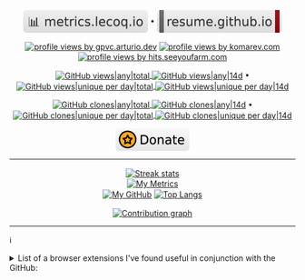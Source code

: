 <!--
**andry81/andry81** is a ✨ _special_ ✨ repository because its `README.md` (this file) appears on your GitHub profile.

Here are some ideas to get you started:

- 🔭 I’m currently working on ...
- 🌱 I’m currently learning ...
- 👯 I’m looking to collaborate on ...
- 🤔 I’m looking for help with ...
- 💬 Ask me about ...
- 📫 How to reach me: ...
- 😄 Pronouns: ...
- ⚡ Fun fact: ...
-->

<p align="center">
  <a href="https://metrics.lecoq.io/about/andry81">
    <img src="https://github.com/andry81/andry81/raw/master/badges/metrics--lecoq--io.svg" valign="middle" alt="metrics.lecoq.io"></a>
• <a href="https://resume.github.io/?andry81">
    <img src="https://github.com/andry81/andry81/raw/master/badges/resume--github--io.svg" valign="middle" alt="resume.github.io"></a>
</p>

<p align="center">
<!-- -->
  <a href="https://github.com/arturssmirnovs/github-profile-views-counter"><img src="https://gpvc.arturio.dev/andry81" valign="middle" alt="profile views by gpvc.arturio.dev" /></a>
  <a href="https://github.com/antonkomarev/github-profile-views-counter"><img src="https://komarev.com/ghpvc/?username=andry81" valign="middle" alt="profile views by komarev.com" /></a>
  <a href="https://github.com/gjbae1212/hit-counter">
    <img src="https://hits.seeyoufarm.com/api/count/incr/badge.svg?url=https%3A%2F%2Fgithub.com%2Fandry81&count_bg=%2379C83D&title_bg=%23555555&icon=&icon_color=%23E7E7E7&title=hits&edge_flat=false" valign="middle" alt="profile views by hits.seeyoufarm.com" /></a>
<!-- -- >
• <a href="https://wakatime.com/@77c61a49-38df-412b-aa80-3ab075bfe7e1"><img src="https://wakatime.com/badge/user/77c61a49-38df-412b-aa80-3ab075bfe7e1.svg" valign="middle" alt="total code activity" /></a>
<!-- -->
</p>

<p align="center">
  <a href="https://github.com/andry81/andry81--gh-stats/commits/master/traffic/views">
    <img src="https://img.shields.io/badge/dynamic/json?color=success&label=Github%20views|all&query=count&url=https://github.com/andry81/andry81--gh-stats/raw/master/traffic/views/latest-accum.json?raw=True&logo=github" valign="middle" alt="GitHub views|any|total" />
    <img src="https://img.shields.io/badge/dynamic/json?color=success&label=14d&query=count&url=https://github.com/andry81/andry81--gh-stats/raw/master/traffic/views/latest.json?raw=True" valign="middle" alt="GitHub views|any|14d" /></a>
• <a href="https://github.com/andry81/andry81--gh-stats/commits/master/traffic/views">
    <img src="https://img.shields.io/badge/dynamic/json?color=success&label=Github%20views|unq&query=uniques&url=https://github.com/andry81/andry81--gh-stats/raw/master/traffic/views/latest-accum.json?raw=True&logo=github" valign="middle" alt="GitHub views|unique per day|total" />
    <img src="https://img.shields.io/badge/dynamic/json?color=success&label=14d&query=uniques&url=https://github.com/andry81/andry81--gh-stats/raw/master/traffic/views/latest.json?raw=True" valign="middle" alt="GitHub views|unique per day|14d" /></a>
</p>

<p align="center">
  <a href="https://github.com/andry81/andry81--gh-stats/commits/master/traffic/clones">
    <img src="https://img.shields.io/badge/dynamic/json?color=success&label=Github%20clones|all&query=count&url=https://github.com/andry81/andry81--gh-stats/raw/master/traffic/clones/latest-accum.json?raw=True&logo=github" valign="middle" alt="GitHub clones|any|total" />
    <img src="https://img.shields.io/badge/dynamic/json?color=success&label=14d&query=count&url=https://github.com/andry81/andry81--gh-stats/raw/master/traffic/clones/latest.json?raw=True" valign="middle" alt="GitHub clones|any|14d" /></a>
• <a href="https://github.com/andry81/andry81--gh-stats/commits/master/traffic/clones">
    <img src="https://img.shields.io/badge/dynamic/json?color=success&label=Github%20clones|unq&query=uniques&url=https://github.com/andry81/andry81--gh-stats/raw/master/traffic/clones/latest-accum.json?raw=True&logo=github" valign="middle" alt="GitHub clones|unique per day|total" />
    <img src="https://img.shields.io/badge/dynamic/json?color=success&label=14d&query=uniques&url=https://github.com/andry81/andry81--gh-stats/raw/master/traffic/clones/latest.json?raw=True" valign="middle" alt="GitHub clones|unique per day|14d" /></a>
</p>

<p align="center">
  <a href="https://github.com/andry81/donate"><img src="https://github.com/andry81/andry81/raw/master/badges/donate.svg" valign="middle" alt="donate" /></a>
</p>

---

<p align="center">
  <!-- https://github.com/anuraghazra/github-readme-stats -->
  <a href="https://github.com/DenverCoder1/github-readme-streak-stats"><img src="https://github-readme-streak-stats.herokuapp.com/?user=andry81&theme=onedark&hide_border=true" height="135px" valign="middle" alt="Streak stats" /></a><br />
  <a href="https://github.com/lowlighter/metrics"><img src="https://metrics.lecoq.io/andry81?template=classic&languages=1&lines=1&languages.limit=12&languages.threshold=0%25&languages.colors=github&languages.sections=most-used&languages.details=bytes-size%2C%20percentage&languages.indepth=true&languages.analysis.timeout=30&languages.categories=markup%2C%20programming&languages.recent.categories=markup%2C%20programming&languages.recent.load=300&languages.recent.days=14&config.timezone=Europe%2FMoscow" valign="middle" alt="My Metrics" /></a><br />
  <a href="https://github.com/anuraghazra/github-readme-stats"><img src="https://github-readme-stats.vercel.app/api?username=andry81&theme=dark&count_private=true&show_icons=true&include_all_commits=true&hide_border=true&line_height=21&hide_title=true" height="135px" valign="middle" alt="My GitHub" /></a>
  <a href="https://github.com/anuraghazra/github-readme-stats"><img src="https://github-readme-stats.vercel.app/api/top-langs/?username=andry81&layout=compact&theme=dark&langs_count=10&count_private=true&include_all_commits=true&hide_border=true&line_height=21&hide_title=true" height="135px" valign="middle" alt="Top Langs" /></a>
  <!-- -- >
  <a href="https://wakatime.com/@77c61a49-38df-412b-aa80-3ab075bfe7e1""><img src="https://github-readme-stats.vercel.app/api/wakatime?username=77c61a49-38df-412b-aa80-3ab075bfe7e1&layout=compact&theme=prussian&langs_count=10&count_private=true&include_all_commits=true" valign="middle" alt="Wakatime stats" /></a>
  <!-- -->
</p>

<p align="center">
  <!-- https://github.com/Ashutosh00710/github-readme-activity-graph#deploy-on-your-own-heroku-instance -->
  <a href="https://github.com/Ashutosh00710/github-readme-activity-graph"><img src="https://activity-graph.herokuapp.com/graph?username=andry81&theme=one-dark&hide_border=true" width="600px" valign="middle" alt="Contribution graph" /></a>
</p>

---

:information_source:
<details>
  <summary>List of a browser extensions I've found useful in conjunction with the GitHub:</summary>
  <list>
    <li>Refined GitHub: https://addons.mozilla.org/firefox/addon/refined-github- | https://github.com/refined-github/refined-github</li>
    <li>Octotree - GitHub code tree: https://addons.mozilla.org/firefox/addon/octotree | https://github.com/ovity/octotree</li>
    <li>GitHub Repository List Badges: https://addons.mozilla.org/firefox/addon/github-repository-list-badges/ | https://github.com/dword-design/github-repository-list-badges</li>
    <li>CodeFlower: https://addons.mozilla.org/firefox/addon/codeflower/ | https://github.com/jmensch1/codeflower</li>
    <li>Notifier for GitHub: https://addons.mozilla.org/firefox/addon/notifier-for-github | https://github.com/sindresorhus/notifier-for-github</li>
    <li>Github Repository Size: https://addons.mozilla.org/firefox/addon/github-repo-size | https://github.com/Shywim/github-repo-size</li>
    <li>GitHub Latest Release: https://addons.mozilla.org/firefox/addon/github-saved-filters | https://github.com/dword-design/github-latest-release</li>
    <li>GitHub Downloads: https://addons.mozilla.org/firefox/addon/github-downloads | https://github.com/samuelmeuli/github-downloads</li>
  </list>
</details>
